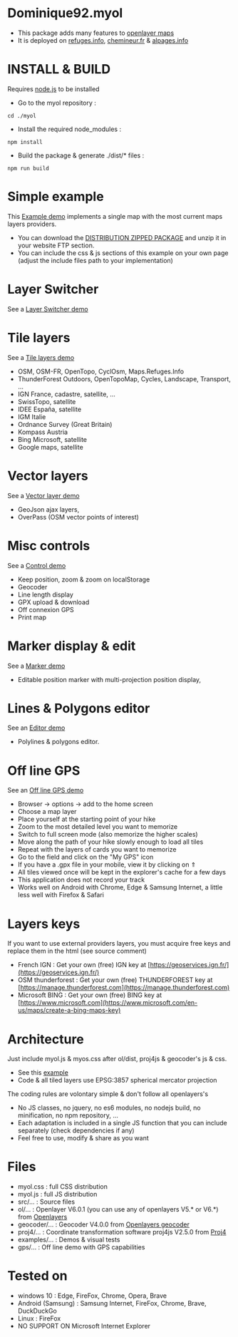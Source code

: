 Dominique92.myol
================
* This package adds many features to [openlayer maps](https://openlayers.org/)
* It is deployed on [refuges.info](https://www.refuges.info), [chemineur.fr](https://chemineur.fr) & [alpages.info](https://alpages.info)


INSTALL & BUILD
===============
Requires [node.js](https://nodejs.org/) to be installed
* Go to the myol repository :
```
cd ./myol
```
* Install the required node_modules :
```
npm install
```
* Build the package & generate ./dist/* files :
```
npm run build
```

Simple example
==============
This [Example demo](https://Dominique92.github.io/myol/) implements a single map with the most current maps layers providers.
* You can download the [DISTRIBUTION ZIPPED PACKAGE](https://github.com/Dominique92/dev/archive/refs/heads/master.zip) and unzip it in your website FTP section.
* You can include the css & js sections of this example on your own page (adjust the include files path to your implementation)

Layer Switcher
==============
See a [Layer Switcher demo](https://Dominique92.github.io/myol/examples/layerSwitcher.html)

Tile layers
===========
See a [Tile layers demo](https://Dominique92.github.io/myol/examples/layerTile.html)
* OSM, OSM-FR, OpenTopo, CyclOsm, Maps.Refuges.Info
* ThunderForest Outdoors, OpenTopoMap, Cycles, Landscape, Transport, ...
* IGN France, cadastre, satellite, ...
* SwissTopo, satellite
* IDEE España, satellite
* IGM Italie
* Ordnance Survey (Great Britain)
* Kompass Austria
* Bing Microsoft, satellite
* Google maps, satellite

Vector layers
=============
See a [Vector layer demo](https://Dominique92.github.io/myol/examples/layerVector.html)
* GeoJson ajax layers,
* OverPass (OSM vector points of interest)

Misc controls
=============
See a [Control demo](https://Dominique92.github.io/myol/examples/controls.html)
* Keep position, zoom & zoom on localStorage
* Geocoder
* Line length display
* GPX upload & download
* Off connexion GPS
* Print map

Marker display & edit
=====================
See a [Marker demo](https://Dominique92.github.io/myol/examples/marker.html)
* Editable position marker with multi-projection position display,

Lines & Polygons editor
=======================
See an [Editor demo](https://Dominique92.github.io/myol/examples/editor.html)
* Polylines & polygons editor.

Off line GPS
============
See an [Off line GPS demo](https://Dominique92.github.io/myol/gps)
* Browser -> options -> add to the home screen
* Choose a map layer
* Place yourself at the starting point of your hike
* Zoom to the most detailed level you want to memorize
* Switch to full screen mode (also memorize the higher scales)
* Move along the path of your hike slowly enough to load all tiles
* Repeat with the layers of cards you want to memorize
* Go to the field and click on the "My GPS" icon
* If you have a .gpx file in your mobile, view it by clicking on ⇑
* All tiles viewed once will be kept in the explorer's cache for a few days
* This application does not record your track
* Works well on Android with Chrome, Edge & Samsung Internet, a little less well with Firefox & Safari

Layers keys
===========
If you want to use external providers layers, you must acquire free keys and replace them in the html (see source comment)
* French IGN : Get your own (free) IGN key at [https://geoservices.ign.fr/](https://geoservices.ign.fr/)
* OSM thunderforest : Get your own (free) THUNDERFOREST key at [https://manage.thunderforest.com](https://manage.thunderforest.com)
* Microsoft BING : Get your own (free) BING key at [https://www.microsoft.com](https://www.microsoft.com/en-us/maps/create-a-bing-maps-key)

Architecture
============
Just include myol.js & myos.css after ol/dist, proj4js & geocoder's js & css.
* See this [example](https://Dominique92.github.io/myol/examples/index.html)
* Code & all tiled layers use EPSG:3857 spherical mercator projection

The coding rules are volontary simple & don't follow all openlayers's
* No JS classes, no jquery, no es6 modules, no nodejs build, no minification, no npm repository, ...
* Each adaptation is included in a single JS function that you can include separately (check dependencies if any)
* Feel free to use, modify & share as you want

Files
=====
* myol.css : full CSS distribution
* myol.js : full JS distribution
* src/... : Source files
* ol/... : Openlayer V6.0.1 (you can use any of openlayers V5.* or V6.*) from [Openlayers](https://openlayers.org/download/)
* geocoder/... : Geocoder V4.0.0 from [Openlayers geocoder](https://github.com/jonataswalker/ol-geocoder/releases/latest)
* proj4/... : Coordinate transformation software proj4js V2.5.0 from [Proj4](https://github.com/proj4js/proj4js/releases/latest)
* examples/... : Demos & visual tests
* gps/... : Off line demo with GPS capabilities

Tested on
=========
* windows 10 : Edge, FireFox, Chrome, Opera, Brave
* Android (Samsung) : Samsung Internet, FireFox, Chrome, Brave, DuckDuckGo
* Linux : FireFox
* NO SUPPORT ON Microsoft Internet Explorer
